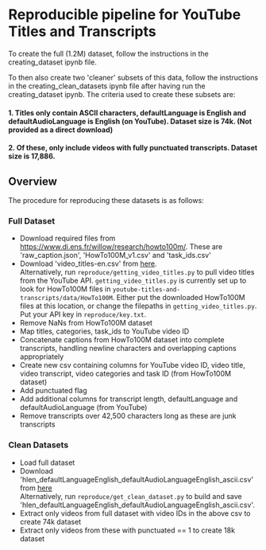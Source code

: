 # Reproducible pipeline for YouTube Titles and Transcripts

To create the full (1.2M) dataset, follow the instructions in the creating_dataset ipynb file.

To then also create two 'cleaner' subsets of this data, follow the instructions in the creating_clean_datasets ipynb file after having run the creating_dataset ipynb. The criteria used to create these subsets are:

#### 1. Titles only contain ASCII characters, defaultLanguage is English and defaultAudioLanguage is English (on YouTube). Dataset size is 74k. (Not provided as a direct download)

#### 2. Of these, only include videos with fully punctuated transcripts. Dataset size is 17,886.

## Overview

The procedure for reproducing these datasets is as follows:

### Full Dataset

* Download required files from https://www.di.ens.fr/willow/research/howto100m/. These are 'raw_caption.json', 'HowTo100M_v1.csv' and 'task_ids.csv'
* Download 'video_titles-en.csv' from [here](https://drive.google.com/uc?export=download&id=1LF7V0XmsM5A-f_CVkiwTUn78fAiB5LRd).   
  Alternatively, run `reproduce/getting_video_titles.py` to pull video titles from the YouTube API. `getting_video_titles.py` is 
  currently set up to look for HowTo100M files in `youtube-titles-and-transcripts/data/HowTo100M`. Either put the 
  downloaded HowTo100M files at this location, or change the filepaths in `getting_video_titles.py`. Put your API key in 
  `reproduce/key.txt`.
* Remove NaNs from HowTo100M dataset
* Map titles, categories, task_ids to YouTube video ID
* Concatenate captions from HowTo100M dataset into complete transcripts, handling newline characters and overlapping captions appropriately
* Create new csv containing columns for YouTube video ID, video title, video transcript, video categories and task ID (from HowTo100M dataset)
* Add punctuated flag
* Add additional columns for transcript length, defaultLanguage and defaultAudioLanguage (from YouTube)
* Remove transcripts over 42,500 characters long as these are junk transcripts

### Clean Datasets

* Load full dataset
* Download 'hlen_defaultLanguageEnglish_defaultAudioLanguageEnglish_ascii.csv' from [here](https://drive.google.com/uc?export=download&id=1tfaVHuYCxfgaeh2pWs4pKFUT_SRaS7Ob)  
  Alternatively, run `reproduce/get_clean_dataset.py` to build and save 'hlen_defaultLanguageEnglish_defaultAudioLanguageEnglish_ascii.csv'. 
* Extract only videos from full dataset with video IDs in the above csv to create 74k dataset
* Extract only videos from these with punctuated == 1 to create 18k dataset
